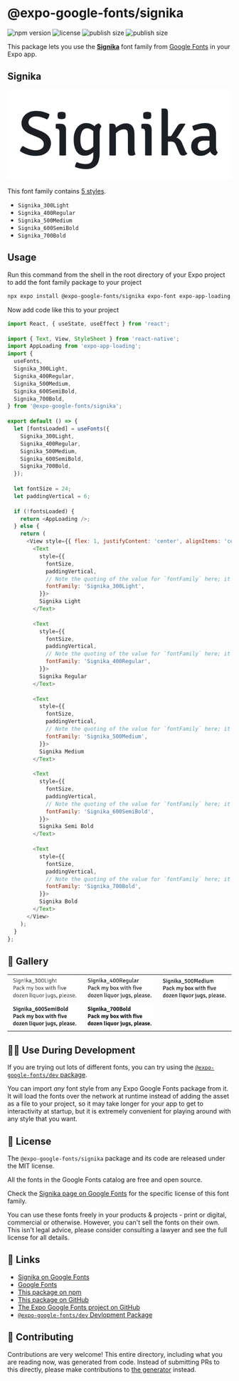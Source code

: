 # @expo-google-fonts/signika

![npm version](https://flat.badgen.net/npm/v/@expo-google-fonts/signika)
![license](https://flat.badgen.net/github/license/expo/google-fonts)
![publish size](https://flat.badgen.net/packagephobia/install/@expo-google-fonts/signika)
![publish size](https://flat.badgen.net/packagephobia/publish/@expo-google-fonts/signika)

This package lets you use the [**Signika**](https://fonts.google.com/specimen/Signika) font family from [Google Fonts](https://fonts.google.com/) in your Expo app.

## Signika

![Signika](./font-family.png)

This font family contains [5 styles](#-gallery).

- `Signika_300Light`
- `Signika_400Regular`
- `Signika_500Medium`
- `Signika_600SemiBold`
- `Signika_700Bold`

## Usage

Run this command from the shell in the root directory of your Expo project to add the font family package to your project
```sh
npx expo install @expo-google-fonts/signika expo-font expo-app-loading
```

Now add code like this to your project
```js
import React, { useState, useEffect } from 'react';

import { Text, View, StyleSheet } from 'react-native';
import AppLoading from 'expo-app-loading';
import {
  useFonts,
  Signika_300Light,
  Signika_400Regular,
  Signika_500Medium,
  Signika_600SemiBold,
  Signika_700Bold,
} from '@expo-google-fonts/signika';

export default () => {
  let [fontsLoaded] = useFonts({
    Signika_300Light,
    Signika_400Regular,
    Signika_500Medium,
    Signika_600SemiBold,
    Signika_700Bold,
  });

  let fontSize = 24;
  let paddingVertical = 6;

  if (!fontsLoaded) {
    return <AppLoading />;
  } else {
    return (
      <View style={{ flex: 1, justifyContent: 'center', alignItems: 'center' }}>
        <Text
          style={{
            fontSize,
            paddingVertical,
            // Note the quoting of the value for `fontFamily` here; it expects a string!
            fontFamily: 'Signika_300Light',
          }}>
          Signika Light
        </Text>

        <Text
          style={{
            fontSize,
            paddingVertical,
            // Note the quoting of the value for `fontFamily` here; it expects a string!
            fontFamily: 'Signika_400Regular',
          }}>
          Signika Regular
        </Text>

        <Text
          style={{
            fontSize,
            paddingVertical,
            // Note the quoting of the value for `fontFamily` here; it expects a string!
            fontFamily: 'Signika_500Medium',
          }}>
          Signika Medium
        </Text>

        <Text
          style={{
            fontSize,
            paddingVertical,
            // Note the quoting of the value for `fontFamily` here; it expects a string!
            fontFamily: 'Signika_600SemiBold',
          }}>
          Signika Semi Bold
        </Text>

        <Text
          style={{
            fontSize,
            paddingVertical,
            // Note the quoting of the value for `fontFamily` here; it expects a string!
            fontFamily: 'Signika_700Bold',
          }}>
          Signika Bold
        </Text>
      </View>
    );
  }
};

```

## 🔡 Gallery


||||
|-|-|-|
|![Signika_300Light](./Signika_300Light.ttf.png)|![Signika_400Regular](./Signika_400Regular.ttf.png)|![Signika_500Medium](./Signika_500Medium.ttf.png)||
|![Signika_600SemiBold](./Signika_600SemiBold.ttf.png)|![Signika_700Bold](./Signika_700Bold.ttf.png)|||


## 👩‍💻 Use During Development

If you are trying out lots of different fonts, you can try using the [`@expo-google-fonts/dev` package](https://github.com/expo/google-fonts/tree/master/font-packages/dev#readme).

You can import *any* font style from any Expo Google Fonts package from it. It will load the fonts
over the network at runtime instead of adding the asset as a file to your project, so it may take longer
for your app to get to interactivity at startup, but it is extremely convenient
for playing around with any style that you want.

## 📖 License

The `@expo-google-fonts/signika` package and its code are released under the MIT license.

All the fonts in the Google Fonts catalog are free and open source.

Check the [Signika page on Google Fonts](https://fonts.google.com/specimen/Signika) for the specific license of this font family.

You can use these fonts freely in your products & projects - print or digital, commercial or otherwise. However, you can't sell the fonts on their own. This isn't legal advice, please consider consulting a lawyer and see the full license for all details.

## 🔗 Links

- [Signika on Google Fonts](https://fonts.google.com/specimen/Signika)
- [Google Fonts](https://fonts.google.com/)
- [This package on npm](https://www.npmjs.com/package/@expo-google-fonts/signika)
- [This package on GitHub](https://github.com/expo/google-fonts/tree/master/font-packages/signika)
- [The Expo Google Fonts project on GitHub](https://github.com/expo/google-fonts)
- [`@expo-google-fonts/dev` Devlopment Package](https://github.com/expo/google-fonts/tree/master/font-packages/dev)

## 🤝 Contributing

Contributions are very welcome! This entire directory, including what you are reading now, was generated from code. Instead of submitting PRs to this directly, please make contributions to [the generator](https://github.com/expo/google-fonts/tree/master/packages/generator) instead.

